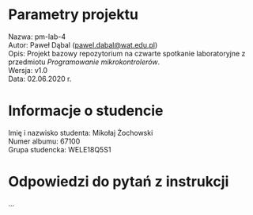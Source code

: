 # Parametry projektu

Nazwa: pm-lab-4  
Autor: Paweł Dąbal (pawel.dabal@wat.edu.pl)  
Opis: Projekt bazowy repozytorium na czwarte spotkanie laboratoryjne z przedmiotu _Programowanie mikrokontrolerów_.  
Wersja: v1.0  
Data: 02.06.2020 r.

# Informacje o studencie

Imię i nazwisko studenta: Mikołaj Żochowski  
Numer albumu: 67100  
Grupa studencka: WELE18Q5S1 

# Odpowiedzi do pytań z instrukcji

...
